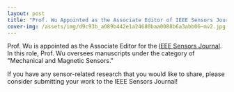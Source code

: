```yaml
---
layout: post
title: "Prof. Wu Appointed as the Associate Editor of IEEE Sensors Journal"
cover-img: /assets/img/d9c93b_a089b442e1a24680baa0088b6a3abb06~mv2.jpg
---
```

Prof. Wu is appointed as the Associate Editor for the [IEEE Sensors Journal](https://ieeexplore.ieee.org/xpl/RecentIssue.jsp?punumber=7361). In this role, Prof. Wu oversees manuscripts under the category of "Mechanical and Magnetic Sensors."

If you have any sensor-related research that you would like to share, please consider submitting your work to the IEEE Sensors Journal!
